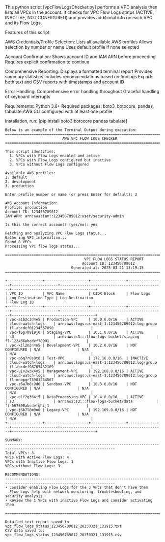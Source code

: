 This python script [vpcFlowLogsChecker.py] performs a VPC analysis then lists all VPCs in the account. It checks for VPC Flow Logs status (ACTIVE, INACTIVE, NOT CONFIGURED) and provides additional info on each VPC and its Flow Logs.

Features of this script:

AWS Credentials/Profile Selection:
Lists all available AWS profiles
Allows selection by number or name
Uses default profile if none selected

Account Confirmation:
Shows account ID and IAM ARN before proceeding
Requires explicit confirmation to continue

Comprehensive Reporting:
Displays a formatted terminal report
Provides summary statistics
Includes recommendations based on findings
Exports both text and CSV reports with timestamps and account ID

Error Handling:
Comprehensive error handling throughout
Graceful handling of keyboard interrupts

Requirements:
Python 3.6+
Required packages: boto3, botocore, pandas, tabulate
AWS CLI configured with at least one profile

Installation, run:
[pip install boto3 botocore pandas tabulate]

```
Below is an example of the Terminal Output during execution:
================================================================================
                          AWS VPC FLOW LOGS CHECKER                          
================================================================================

This script identifies:
  1. VPCs with Flow Logs enabled and active
  2. VPCs with Flow Logs configured but inactive
  3. VPCs without Flow Logs configured

Available AWS profiles:
1. default
2. development
3. production

Enter profile number or name (or press Enter for default): 3

AWS Account Information:
Profile: production
Account ID: 123456789012
IAM ARN: arn:aws:iam::123456789012:user/security-admin

Is this the correct account? (yes/no): yes

Fetching and analyzing VPC Flow Logs status...
Gathering VPC information...
Found 8 VPCs
Processing VPC flow logs status...

========================================================================================================
                                    VPC FLOW LOGS STATUS REPORT                                    
                                   Account ID: 123456789012                                   
                              Generated at: 2025-03-21 13:19:15                              
========================================================================================================

+----------------+--------------------+----------------+----------------+---------------------+-----------------------------------------------+--------------------------------------+
| VPC ID         | VPC Name           | CIDR Block     | Flow Logs      | Log Destination Type | Log Destination                              | Flow Log ID                           |
+----------------+--------------------+----------------+----------------+---------------------+-----------------------------------------------+--------------------------------------+
| vpc-a1b2c3d4e5 | Production-VPC     | 10.0.0.0/16    | ACTIVE         | cloud-watch-logs    | arn:aws:logs:us-east-1:123456789012:log-group | fl-abcdef01234567890                 |
| vpc-f6g7h8i9j0 | Staging-VPC        | 10.1.0.0/16    | ACTIVE         | s3                  | arn:aws:s3:::flow-logs-bucket/staging        | fl-123456abcdef78901                 |
| vpc-k1l2m3n4o5 | Development-VPC    | 10.2.0.0/16    | NOT CONFIGURED | N/A                 | N/A                                           | N/A                                  |
| vpc-p6q7r8s9t0 | Test-VPC           | 172.16.0.0/16  | INACTIVE       | cloud-watch-logs    | arn:aws:logs:us-east-1:123456789012:log-group | fl-abcdef98765432109                 |
| vpc-u1v2w3x4y5 | Management-VPC     | 192.168.0.0/16 | ACTIVE         | cloud-watch-logs    | arn:aws:logs:us-east-1:123456789012:log-group | fl-mnopqr78901234567                 |
| vpc-z6a7b8c9d0 | Sandbox-VPC        | 10.3.0.0/16    | NOT CONFIGURED | N/A                 | N/A                                           | N/A                                  |
| vpc-e1f2g3h4i5 | DataProcessing-VPC | 10.4.0.0/16    | ACTIVE         | s3                  | arn:aws:s3:::flow-logs-bucket/data           | fl-567890abcdefghij1                 |
| vpc-j6k7l8m9n0 | Legacy-VPC         | 192.169.0.0/16 | NOT CONFIGURED | N/A                 | N/A                                           | N/A                                  |
+----------------+--------------------+----------------+----------------+---------------------+-----------------------------------------------+--------------------------------------+

SUMMARY:
------------------------------------------------------------------------------------------------------------------------
Total VPCs: 8
VPCs with Active Flow Logs: 4
VPCs with Inactive Flow Logs: 1
VPCs without Flow Logs: 3

RECOMMENDATIONS:
------------------------------------------------------------------------------------------------------------------------
• Consider enabling Flow Logs for the 3 VPCs that don't have them
  Flow Logs help with network monitoring, troubleshooting, and security analysis
• Review the 1 VPCs with inactive Flow Logs and consider activating them

========================================================================================================

Detailed text report saved to: vpc_flow_logs_status_123456789012_20250321_131915.txt
CSV data saved to: vpc_flow_logs_status_123456789012_20250321_131915.csv
```
